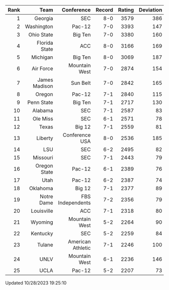 | Rank  | Team                 | Conference           | Record   | Rating | Deviation |
| ---:  | ---:                 | ---:                 | ---:     | ---:   | ---:      |
| 1     | Georgia              | SEC                  | 8-0      | 3579   | 386       |
| 2     | Washington           | Pac-12               | 7-0      | 3393   | 147       |
| 3     | Ohio State           | Big Ten              | 7-0      | 3380   | 160       |
| 4     | Florida State        | ACC                  | 8-0      | 3166   | 169       |
| 5     | Michigan             | Big Ten              | 8-0      | 3069   | 187       |
| 6     | Air Force            | Mountain West        | 7-0      | 2874   | 154       |
| 7     | James Madison        | Sun Belt             | 7-0      | 2842   | 165       |
| 8     | Oregon               | Pac-12               | 7-1      | 2840   | 115       |
| 9     | Penn State           | Big Ten              | 7-1      | 2717   | 130       |
| 10    | Alabama              | SEC                  | 7-1      | 2587   | 83        |
| 11    | Ole Miss             | SEC                  | 6-1      | 2571   | 78        |
| 12    | Texas                | Big 12               | 7-1      | 2559   | 81        |
| 13    | Liberty              | Conference USA       | 8-0      | 2536   | 185       |
| 14    | LSU                  | SEC                  | 6-2      | 2495   | 82        |
| 15    | Missouri             | SEC                  | 7-1      | 2443   | 79        |
| 16    | Oregon State         | Pac-12               | 6-1      | 2389   | 76        |
| 17    | Utah                 | Pac-12               | 6-2      | 2387   | 74        |
| 18    | Oklahoma             | Big 12               | 7-1      | 2377   | 89        |
| 19    | Notre Dame           | FBS Independents     | 7-2      | 2356   | 79        |
| 20    | Louisville           | ACC                  | 7-1      | 2318   | 80        |
| 21    | Wyoming              | Mountain West        | 5-2      | 2264   | 90        |
| 22    | Kentucky             | SEC                  | 5-2      | 2259   | 84        |
| 23    | Tulane               | American Athletic    | 7-1      | 2246   | 100       |
| 24    | UNLV                 | Mountain West        | 6-1      | 2236   | 146       |
| 25    | UCLA                 | Pac-12               | 5-2      | 2207   | 73        |

Updated 10/28/2023 19:25:10
